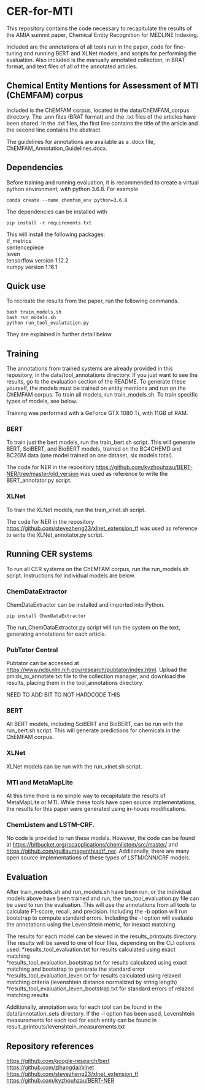 # CER-for-MTI

This repository contains the code necessary to recapitulate the results of the AMIA summit paper, Chemical Entity Recognition for MEDLINE Indexing.   

Included are the annotations of all tools run in the paper, code for fine-tuning and running BERT and XLNet models, and scripts for performing the evaluation. Also included is the manually annotated collection, in BRAT format, and text files of all of the annotated articles.

## Chemical Entity Mentions for Assessment of MTI (ChEMFAM) corpus
Included is the ChEMFAM corpus, located in the data/ChEMFAM_corpus directory. The .ann files (BRAT format) and the .txt files of the articles have been shared. In the .txt files, the first line contains the title of the article and the second line contains the abstract.   

The guidelines for annotations are available as a .docx file, ChEMFAM_Annotation_Guidelines.docx.

## Dependencies
Before training and running evaluation, it is recommended to create a virtual python environment, with python 3.6.8. 
For example 
```
conda create --name chemfam_env python=3.6.8
```
The dependencies can be installed with 
```
pip install -r requirements.txt
```
This will install the following packages:   
tf_metrics      
sentencepiece   
leven   
tensorflow version 1.12.2   
numpy version 1.16.1   

## Quick use
To recreate the results from the paper, run the following commands.
```
bash train_models.sh
bash run_models.sh
python run_tool_evalutation.py
```

They are explained in further detail below.

## Training
The annotations from trained systems are already provided in this repository, in the data/tool_annotations directory. If you just want to see the results, go to the evaluation section of the README. To generate these yourself, the models must be trained on entity mentions and run on the ChEMFAM corpus. To train all models, run train_models.sh. To train specific types of models, see below.   

Training was performed with a GeForce GTX 1080 Ti, with 11GB of RAM.  

### BERT
To train just the bert models, run the train_bert.sh script. This will generate BERT, SciBERT, and BioBERT models, trained on the BC4CHEMD and BC2GM data (one model trained on one dataset, six models total).   

The code for NER in the repository https://github.com/kyzhouhzau/BERT-NER/tree/master/old_version was used as reference to write the BERT_annotator.py script.
### XLNet

To train the XLNet models, run the train_xlnet.sh script.   

The code for NER in the repository https://github.com/stevezheng23/xlnet_extension_tf was used as reference to write the XLNet_annotator.py script.

## Running CER systems
 To run all CER systems on the ChEMFAM corpus, run the run_models.sh script. Instructions for individual models are below.

### ChemDataExtractor 
ChemDataExtractor can be installed and imported into Python. 
```
pip install ChemDataExtractor
```
The run_ChemDataExtractor.py script will run the system on the text, generating annotations for each article.    

### PubTator Central
Pubtator can be accessed at https://www.ncbi.nlm.nih.gov/research/pubtator/index.html. Upload the pmids_to_annotate.txt file to the collection manager, and download the results, placing them in the tool_annotations directory. 

NEED TO ADD BIT TO NOT HARDCODE THIS

### BERT
All BERT models, including SciBERT and BioBERT, can be run with the run_bert.sh script. This will generate predictions for chemicals in the ChEMFAM corpus.

### XLNet
XLNet models can be run with the run_xlnet.sh script.

### MTI and MetaMapLite
At this time there is no simple way to recapitulate the results of MetaMapLite or MTI. While these tools have open source implementations, the results for this paper were generated using in-houes modifications.  

### ChemListem and LSTM-CRF.
No code is provided to run these models. However, the code can be found at https://bitbucket.org/rscapplications/chemlistem/src/master/ and https://github.com/guillaumegenthial/tf_ner. Additionally, there are many open source implementations of these types of LSTM/CNN/CRF models.

## Evaluation
After train_models.sh and run_models.sh have been run, or the individual models above have been trained and run, the run_tool_evaluation.py file can be used to run the evaluation. This will use the annotations from all tools to calculate F1-score, recall, and precision. Including the -b option will run bootstrap to compute standard errors. Including the -l option will evaluate the annotations using the Levenshtein metric, for inexact matching.   

The results for each model can be viewed in the results_printouts directory. The results will be saved to one of four files, depending on the CLI options used:
*results_tool_evaluation.txt for results calculated using exact matching   
*results_tool_evaluation_bootstrap.txt for results calculated using exact matching and bootstrap to generate the standard error    
*results_tool_evaluation_leven.txt for results calculated using relaxed matching criteria (levenshtein distance normalized by string length)   
*results_tool_evaluation_leven_bootstrap.txt for standard errors of relazed matching results      

Additionally, annotation sets for each tool can be found in the data/annotation_sets directory. If the -l option has been used, Levenshtein measurements for each tool for each entity can be found in result_printouts/levenshtein_measurements.txt

## Repository references
https://github.com/google-research/bert   
https://github.com/zihangdai/xlnet   
https://github.com/stevezheng23/xlnet_extension_tf   
https://github.com/kyzhouhzau/BERT-NER   
